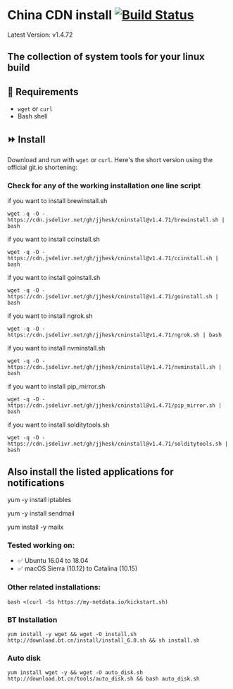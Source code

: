 
# China CDN install [![Build Status](https://travis-ci.org/canha/cninstall.svg?branch=master)](https://travis-ci.org/canha/cninstall)

Latest Version: v1.4.72

## The collection of system tools for your linux build

## :hammer: Requirements
* `wget` or `curl`
* Bash shell

## :fast_forward: Install

Download and run with `wget` or `curl`. Here's the short version using the official git.io shortening:


### Check for any of the working installation one line script

if you want to install brewinstall.sh

`wget -q -O - https://cdn.jsdelivr.net/gh/jjhesk/cninstall@v1.4.71/brewinstall.sh | bash`


if you want to install ccinstall.sh

`wget -q -O - https://cdn.jsdelivr.net/gh/jjhesk/cninstall@v1.4.71/ccinstall.sh | bash`


if you want to install goinstall.sh

`wget -q -O - https://cdn.jsdelivr.net/gh/jjhesk/cninstall@v1.4.71/goinstall.sh | bash`


if you want to install ngrok.sh

`wget -q -O - https://cdn.jsdelivr.net/gh/jjhesk/cninstall@v1.4.71/ngrok.sh | bash`


if you want to install nvminstall.sh

`wget -q -O - https://cdn.jsdelivr.net/gh/jjhesk/cninstall@v1.4.71/nvminstall.sh | bash`


if you want to install pip_mirror.sh

`wget -q -O - https://cdn.jsdelivr.net/gh/jjhesk/cninstall@v1.4.71/pip_mirror.sh | bash`


if you want to install solditytools.sh

`wget -q -O - https://cdn.jsdelivr.net/gh/jjhesk/cninstall@v1.4.71/solditytools.sh | bash`

## Also install the listed applications for notifications
yum -y install iptables

yum -y install sendmail

yum install -y mailx

### Tested working on:

* :white_check_mark: Ubuntu 16.04 to 18.04
* :white_check_mark: macOS Sierra (10.12) to Catalina (10.15)

### Other related installations:

`bash <(curl -Ss https://my-netdata.io/kickstart.sh)`

### BT Installation

`yum install -y wget && wget -O install.sh http://download.bt.cn/install/install_6.0.sh && sh install.sh`

### Auto disk

`yum install wget -y && wget -O auto_disk.sh http://download.bt.cn/tools/auto_disk.sh && bash auto_disk.sh`

